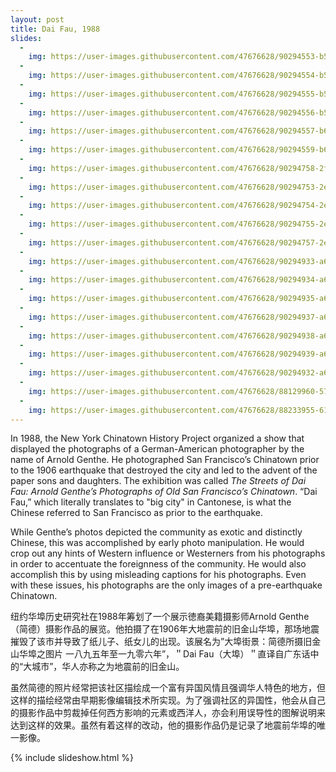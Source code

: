 ```yaml
---
layout: post
title: Dai Fau, 1988
slides:
  -
    img: https://user-images.githubusercontent.com/47676628/90294553-b562ed80-de54-11ea-9e0d-5acd2dfe93ed.jpg
  -
    img: https://user-images.githubusercontent.com/47676628/90294554-b5fb8400-de54-11ea-854c-44f53eb5bae3.jpg
  -
    img: https://user-images.githubusercontent.com/47676628/90294555-b5fb8400-de54-11ea-82ab-ba1ceaa41a28.jpg
  -
    img: https://user-images.githubusercontent.com/47676628/90294556-b5fb8400-de54-11ea-8712-324895334584.jpg
  -
    img: https://user-images.githubusercontent.com/47676628/90294557-b6941a80-de54-11ea-8371-a3edfb1dcc2c.jpg
  -
    img: https://user-images.githubusercontent.com/47676628/90294559-b6941a80-de54-11ea-97b9-38a34685ac27.jpg
  -
    img: https://user-images.githubusercontent.com/47676628/90294758-2f937200-de55-11ea-9cd8-b7ca0b07c149.jpg
  -
    img: https://user-images.githubusercontent.com/47676628/90294753-2e624500-de55-11ea-8903-48997ce735c9.jpg
  -
    img: https://user-images.githubusercontent.com/47676628/90294754-2efadb80-de55-11ea-830b-28004b30f339.jpg
  -
    img: https://user-images.githubusercontent.com/47676628/90294755-2efadb80-de55-11ea-9fb6-b630e19f5414.jpg
  -
    img: https://user-images.githubusercontent.com/47676628/90294757-2efadb80-de55-11ea-8cf1-787fb45ee5ff.jpg
  -
    img: https://user-images.githubusercontent.com/47676628/90294933-a6306f80-de55-11ea-9741-bd5f90f07ae1.jpg
  -
    img: https://user-images.githubusercontent.com/47676628/90294934-a6306f80-de55-11ea-9b9a-b504cd10d7c4.jpg
  -
    img: https://user-images.githubusercontent.com/47676628/90294935-a6306f80-de55-11ea-9f09-537458a346a3.jpg
  -
    img: https://user-images.githubusercontent.com/47676628/90294937-a6c90600-de55-11ea-95e6-555ab3f0308a.jpg
  -
    img: https://user-images.githubusercontent.com/47676628/90294938-a6c90600-de55-11ea-9170-91be7f17a322.jpg
  -
    img: https://user-images.githubusercontent.com/47676628/90294939-a6c90600-de55-11ea-9974-175fee2ceed9.jpg
  -
    img: https://user-images.githubusercontent.com/47676628/90294932-a6306f80-de55-11ea-9f5c-513ac0d658f8.jpg
  -
    img: https://user-images.githubusercontent.com/47676628/88129960-57b9e900-cba7-11ea-87bd-d80cb3e886eb.jpg
  -
    img: https://user-images.githubusercontent.com/47676628/88233955-61465e00-cc46-11ea-8fac-177b1e4f9f0f.jpg
---
```


In 1988, the New York Chinatown History Project organized a show that displayed the photographs of a German-American photographer by the name of Arnold Genthe. He photographed San Francisco’s Chinatown prior to the 1906 earthquake that destroyed the city and led to the advent of the paper sons and daughters. The exhibition was called *The Streets of Dai Fau: Arnold Genthe’s Photographs of Old San Francisco’s Chinatown*.  “Dai Fau,” which literally translates to "big city" in Cantonese, is what the Chinese referred to San Francisco as prior to the earthquake.  

While Genthe’s photos depicted the community as exotic and distinctly Chinese, this was accomplished by early photo manipulation. He would crop out any hints of Western influence or Westerners from his photographs in order to accentuate the foreignness of the community. He would also accomplish this by using misleading captions for his photographs. Even with these issues, his photographs are the only images of a pre-earthquake Chinatown. 

纽约华埠历史研究社在1988年筹划了一个展示徳裔美籍摄影师Arnold Genthe（简德）摄影作品的展览。他拍摄了在1906年大地震前的旧金山华埠，那场地震摧毁了该市并导致了纸儿子、纸女儿的出现。该展名为”大埠街景：简德所摄旧金山华埠之图片 一八九五年至一九零六年”，＂Dai Fau（大埠）＂直译自广东话中的“大城市”，华人亦称之为地震前的旧金山。

虽然简德的照片经常把该社区描绘成一个富有异国风情且强调华人特色的地方，但这样的描绘经常由早期影像编辑技术所实现。为了强调社区的异国性，他会从自己的摄影作品中剪裁掉任何西方影响的元素或西洋人，亦会利用误导性的图解说明来达到这样的效果。虽然有着这样的改动，他的摄影作品仍是记录了地震前华埠的唯一影像。

{% include slideshow.html %}
